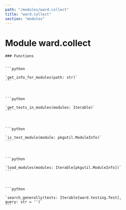 ```yaml
---
path: "/modules/ward.collect"
title: "ward.collect"
section: "modules"
---
```


Module ward.collect
===================

    ### Functions

        
    ```python
    
    `get_info_for_modules(path: str)`
    ```
    

        
    ```python
    
    `get_tests_in_modules(modules: Iterable)`
    ```
    

        
    ```python
    
    `is_test_module(module: pkgutil.ModuleInfo)`
    ```
    

        
    ```python
    
    `load_modules(modules: Iterable[pkgutil.ModuleInfo])`
    ```
    

        
    ```python
    
    `search_generally(tests: Iterable[ward.testing.Test], query: str = '')`
    ```